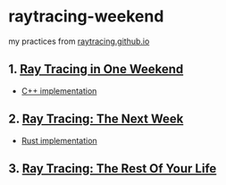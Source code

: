 # raytracing-weekend

my practices from [raytracing.github.io](raytracing.github.io)

## 1. [Ray Tracing in One Weekend](https://raytracing.github.io/books/RayTracingInOneWeekend.html)

- [C++ implementation](/w1/)

## 2. [Ray Tracing: The Next Week](https://raytracing.github.io/books/RayTracingTheNextWeek.html)

- [Rust implementation](/w2/)

## 3. [Ray Tracing: The Rest Of Your Life](https://raytracing.github.io/books/RayTracingTheRestOfYourLife.html)
